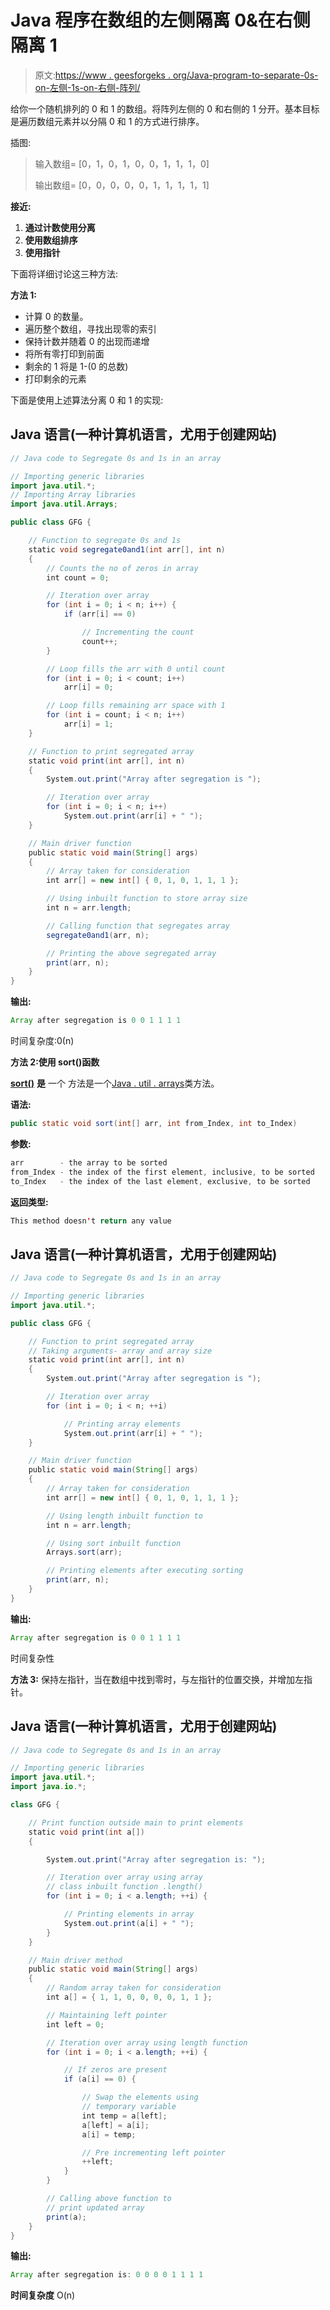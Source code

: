 # Java 程序在数组的左侧隔离 0&在右侧隔离 1

> 原文:[https://www . geesforgeks . org/Java-program-to-separate-0s-on-左侧-1s-on-右侧-阵列/](https://www.geeksforgeeks.org/java-program-to-segregate-0s-on-left-side-1s-on-right-side-of-the-array/)

给你一个随机排列的 0 和 1 的数组。将阵列左侧的 0 和右侧的 1 分开。基本目标是遍历数组元素并以分隔 0 和 1 的方式进行排序。

插图:

> 输入数组= [0，1，0，1，0，0，1，1，1，0]
> 
> 输出数组= [0，0，0，0，0，1，1，1，1，1]

**接近:**

1.  **通过计数使用分离**
2.  **使用数组排序**
3.  **使用指针**

下面将详细讨论这三种方法:

**方法 1:**

*   计算 0 的数量。
*   遍历整个数组，寻找出现零的索引
*   保持计数并随着 0 的出现而递增
*   将所有零打印到前面
*   剩余的 1 将是 1-(0 的总数)
*   打印剩余的元素

下面是使用上述算法分离 0 和 1 的实现:

## Java 语言(一种计算机语言，尤用于创建网站)

```java
// Java code to Segregate 0s and 1s in an array

// Importing generic libraries
import java.util.*;
// Importing Array libraries
import java.util.Arrays;

public class GFG {

    // Function to segregate 0s and 1s
    static void segregate0and1(int arr[], int n)
    {
        // Counts the no of zeros in array
        int count = 0;

        // Iteration over array
        for (int i = 0; i < n; i++) {
            if (arr[i] == 0)

                // Incrementing the count
                count++;
        }

        // Loop fills the arr with 0 until count
        for (int i = 0; i < count; i++)
            arr[i] = 0;

        // Loop fills remaining arr space with 1
        for (int i = count; i < n; i++)
            arr[i] = 1;
    }

    // Function to print segregated array
    static void print(int arr[], int n)
    {
        System.out.print("Array after segregation is ");

        // Iteration over array
        for (int i = 0; i < n; i++)
            System.out.print(arr[i] + " ");
    }

    // Main driver function
    public static void main(String[] args)
    {
        // Array taken for consideration
        int arr[] = new int[] { 0, 1, 0, 1, 1, 1 };

        // Using inbuilt function to store array size
        int n = arr.length;

        // Calling function that segregates array
        segregate0and1(arr, n);

        // Printing the above segregated array
        print(arr, n);
    }
}
```

**输出:**

```java
Array after segregation is 0 0 1 1 1 1 
```

时间复杂度:0(n)

**方法 2:使用 sort()函数**

[**sort()**](https://www.geeksforgeeks.org/arrays-sort-in-java-with-examples/) **是** 一个 方法是一个[Java . util . arrays](https://www.geeksforgeeks.org/array-class-in-java/)类方法。

**语法:**

```java
public static void sort(int[] arr, int from_Index, int to_Index)
```

**参数:**

```java
arr        - the array to be sorted
from_Index - the index of the first element, inclusive, to be sorted
to_Index   - the index of the last element, exclusive, to be sorted
```

**返回类型:**

```java
This method doesn't return any value
```

## Java 语言(一种计算机语言，尤用于创建网站)

```java
// Java code to Segregate 0s and 1s in an array

// Importing generic libraries
import java.util.*;

public class GFG {

    // Function to print segregated array
    // Taking arguments- array and array size
    static void print(int arr[], int n)
    {
        System.out.print("Array after segregation is ");

        // Iteration over array
        for (int i = 0; i < n; ++i)

            // Printing array elements
            System.out.print(arr[i] + " ");
    }

    // Main driver function
    public static void main(String[] args)
    {
        // Array taken for consideration
        int arr[] = new int[] { 0, 1, 0, 1, 1, 1 };

        // Using length inbuilt function to
        int n = arr.length;

        // Using sort inbuilt function
        Arrays.sort(arr);

        // Printing elements after executing sorting
        print(arr, n);
    }
}
```

**输出:**

```java
Array after segregation is 0 0 1 1 1 1 
```

时间复杂性

**方法 3:** 保持左指针，当在数组中找到零时，与左指针的位置交换，并增加左指针。

## Java 语言(一种计算机语言，尤用于创建网站)

```java
// Java code to Segregate 0s and 1s in an array

// Importing generic libraries
import java.util.*;
import java.io.*;

class GFG {

    // Print function outside main to print elements
    static void print(int a[])
    {

        System.out.print("Array after segregation is: ");

        // Iteration over array using array
        // class inbuilt function .length()
        for (int i = 0; i < a.length; ++i) {

            // Printing elements in array
            System.out.print(a[i] + " ");
        }
    }

    // Main driver method
    public static void main(String[] args)
    {
        // Random array taken for consideration
        int a[] = { 1, 1, 0, 0, 0, 0, 1, 1 };

        // Maintaining left pointer
        int left = 0;

        // Iteration over array using length function
        for (int i = 0; i < a.length; ++i) {

            // If zeros are present
            if (a[i] == 0) {

                // Swap the elements using
                // temporary variable
                int temp = a[left];
                a[left] = a[i];
                a[i] = temp;

                // Pre incrementing left pointer
                ++left;
            }
        }

        // Calling above function to
        // print updated array
        print(a);
    }
}
```

**输出:**

```java
Array after segregation is: 0 0 0 0 1 1 1 1 
```

**时间复杂度** O(n)